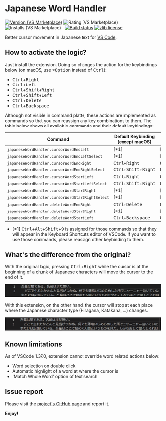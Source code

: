 # Japanese Word Handler

[![Version (VS Marketplace)](https://vsmarketplacebadge.apphb.com/version-short/sgryjp.japanese-word-handler.svg)](https://marketplace.visualstudio.com/items?itemName=sgryjp.japanese-word-handler)
![Rating (VS Marketplace)](https://vsmarketplacebadge.apphb.com/rating-star/sgryjp.japanese-word-handler.svg)
![Installs (VS Marketplace)](https://vsmarketplacebadge.apphb.com/installs-short/sgryjp.japanese-word-handler.svg)
&nbsp;
[![Build status](https://ci.appveyor.com/api/projects/status/eqclfgbaefm5npt8/branch/master?svg=true)](https://ci.appveyor.com/project/sgryjp/japanese-word-handler/branch/master)
[![zlib license](https://img.shields.io/badge/license-zlib-lightgray.svg?longCache=true&style=popout)](https://github.com/sgryjp/japanese-word-handler/blob/master/LICENSE)

Better cursor movement in Japanese text for [VS Code](https://code.visualstudio.com).

## How to activate the logic?

Just install the extension. Doing so changes the action for the keybindings
below (on macOS, use <kbd>⌥Option</kbd> instead of <kbd>Ctrl</kbd>):

* <kbd>Ctrl</kbd>+<kbd>Right</kbd>
* <kbd>Ctrl</kbd>+<kbd>Left</kbd>
* <kbd>Ctrl</kbd>+<kbd>Shift</kbd>+<kbd>Right</kbd>
* <kbd>Ctrl</kbd>+<kbd>Shift</kbd>+<kbd>Left</kbd>
* <kbd>Ctrl</kbd>+<kbd>Delete</kbd>
* <kbd>Ctrl</kbd>+<kbd>Backspace</kbd>

Although not visible in command platte, these actions are implemented as
commands so that you can reassign any key combinations to them.
The table below shows all available commands and their default keybindings:

|                     Command                      |         Default Keybinding (except macOS)         |           Default keybinding (for macOS)            |
| ------------------------------------------------ | ------------------------------------------------- | --------------------------------------------------- |
| `japaneseWordHandler.cursorWordEndLeft`          | [*1]                                              | [*1]                                                |
| `japaneseWordHandler.cursorWordEndLeftSelect`    | [*1]                                              | [*1]                                                |
| `japaneseWordHandler.cursorWordEndRight`         | <kbd>Ctrl</kbd>+<kbd>Right</kbd>                  | <kbd>Option</kbd>+<kbd>Right</kbd>                  |
| `japaneseWordHandler.cursorWordEndRightSelect`   | <kbd>Ctrl</kbd>+<kbd>Shift</kbd>+<kbd>Right</kbd> | <kbd>Option</kbd>+<kbd>Shift</kbd>+<kbd>Right</kbd> |
| `japaneseWordHandler.cursorWordStartLeft`        | <kbd>Ctrl</kbd>+<kbd>Right</kbd>                  | <kbd>Option</kbd>+<kbd>Right</kbd>                  |
| `japaneseWordHandler.cursorWordStartLeftSelect`  | <kbd>Ctrl</kbd>+<kbd>Shift</kbd>+<kbd>Right</kbd> | <kbd>Option</kbd>+<kbd>Shift</kbd>+<kbd>Right</kbd> |
| `japaneseWordHandler.cursorWordStartRight`       | [*1]                                              | [*1]                                                |
| `japaneseWordHandler.cursorWordStartRightSelect` | [*1]                                              | [*1]                                                |
| `japaneseWordHandler.deleteWordEndRight`         | <kbd>Ctrl</kbd>+<kbd>Delete</kbd>                 | <kbd>Option</kbd>+<kbd>Delete</kbd>                 |
| `japaneseWordHandler.deleteWordStartRight`       | [*1]                                              | [*1]                                                |
| `japaneseWordHandler.deleteWordStartLeft`        | <kbd>Ctrl</kbd>+<kbd>Backspace</kbd>              | <kbd>Option</kbd>+<kbd>Backspace</kbd>              |

- [*1] <kbd>Ctrl</kbd>+<kbd>Alt</kbd>+<kbd>Shift</kbd>+<kbd>9</kbd> is assigned
       for those commands so that they will appear in the Keyboard Shortcuts
       editor of VSCode. If you want to use those commands, please reassign
       other keybinding to them.


## What's the difference from the original?

With the original logic, pressing <kbd>Ctrl</kbd>+<kbd>Right</kbd> while the
cursor is at the beginning of a chunk of Japanese characters will move the
cursor to the end of it.

![Original cursor movement](images/japanese-word-handler-vanilla.gif)

With this extension, on the other hand, the cursor will stop at each place
where the Japanese character type (Hiragana, Katakana, ...) changes.

![Improved cursor movement](images/japanese-word-handler.gif)

## Known limitations

As of VSCode 1.37.0, extension cannot override word related actions below:

* Word selection on double click
* Automatic highlight of a word at where the cursor is
* 'Match Whole Word' option of text search

## Issue report

Please visit the
[project's GitHub page](https://github.com/sgryjp/japanese-word-handler)
and report it.


**Enjoy!**
